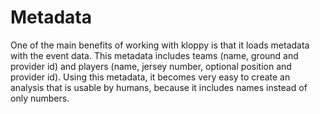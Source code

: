 # Metadata

One of the main benefits of working with kloppy is that it loads metadata with the event data. This metadata includes teams (name, ground and provider id) and players (name, jersey number, optional position and provider id). Using this metadata, it becomes very easy to create an analysis that is usable by humans, because it includes names instead of only numbers.
